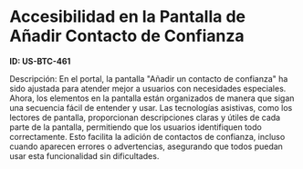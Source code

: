 # Accesibilidad en la Pantalla de Añadir Contacto de Confianza

**ID: US-BTC-461**

Descripción: En el portal, la pantalla "Añadir un contacto de confianza" ha sido ajustada para atender mejor a usuarios con necesidades especiales. Ahora, los elementos en la pantalla están organizados de manera que sigan una secuencia fácil de entender y usar. Las tecnologías asistivas, como los lectores de pantalla, proporcionan descripciones claras y útiles de cada parte de la pantalla, permitiendo que los usuarios identifiquen todo correctamente. Esto facilita la adición de contactos de confianza, incluso cuando aparecen errores o advertencias, asegurando que todos puedan usar esta funcionalidad sin dificultades.